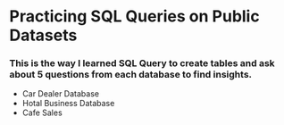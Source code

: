 # Practicing SQL Queries on Public Datasets

### This is the way I learned SQL Query to create tables and ask about 5 questions from each database to find insights.

- Car Dealer Database
- Hotal Business Database
- Cafe Sales
